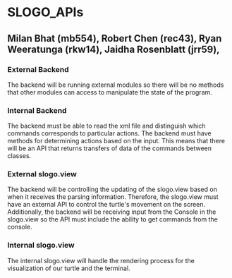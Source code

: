 # SLOGO_APIs

## Milan Bhat (mb554), Robert Chen (rec43), Ryan Weeratunga (rkw14), Jaidha Rosenblatt (jrr59),

### External Backend

The backend will be running external modules so there will be no methods that other modules can access to manipulate the state of the program. 


### Internal Backend

The backend must be able to read the xml file 
and distinguish which commands corresponds to particular actions. The backend must have methods for determining actions based on the input. This means that there will be an API that returns transfers of data of the commands between classes.

### External slogo.view

The backend will be controlling the updating of the slogo.view based on when it receives the parsing information. Therefore, the slogo.view must have an external API to control the turtle's movement on the screen. Additionally, the backend will be receiving input from the Console in the slogo.view so the API must include the ability to get commands from the console. 


### Internal slogo.view
The internal slogo.view will handle the rendering process for the visualization of our turtle and the terminal.

